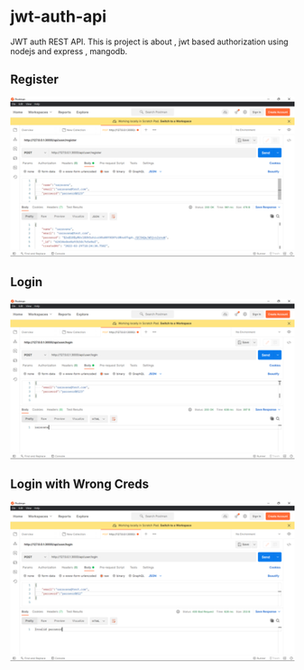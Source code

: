 # jwt-auth-api
JWT auth REST API. This  is project is about , jwt based authorization using nodejs and express , mangodb. 

## Register
![register](https://github.com/saravana-seeker/jwt-auth-api/blob/main/docs/register.png)

## Login
![login](https://github.com/saravana-seeker/jwt-auth-api/blob/main/docs/login.png)

## Login with Wrong Creds
![with wrong creds](https://github.com/saravana-seeker/jwt-auth-api/blob/main/docs/with%20wrong%20password.png)
